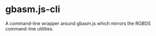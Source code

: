 # gbasm.js-cli
A command-line wrapper around gbasm.js which mirrors the RGBDS command-line utilities.
